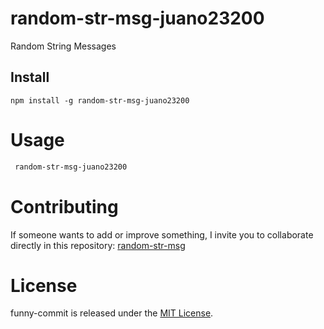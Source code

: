 # random-str-msg-juano23200
Random String Messages

## Install

```npm
npm install -g random-str-msg-juano23200
```

# Usage

```bash
 random-str-msg-juano23200
```

# Contributing

If someone wants to add or improve something, I invite you to collaborate directly in this repository: [random-str-msg](https://github.com/gndx/random-str-msg)

# License

funny-commit is released under the [MIT License](https://opensource.org/licenses/MIT).